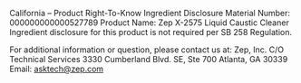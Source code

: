  
 
 
California – Product Right-To-Know Ingredient Disclosure 
Material Number: 000000000000527789 
Product Name: Zep X-2575 Liquid Caustic Cleaner 
Ingredient disclosure for this product is not required per SB 258 Regulation. 
 
For additional information or question, please contact us at: 
Zep, Inc. 
C/O Technical Services 
3330 Cumberland Blvd. SE, Ste 700 
Atlanta, GA 30339 
Email: asktech@zep.com 
 
 
 
 
